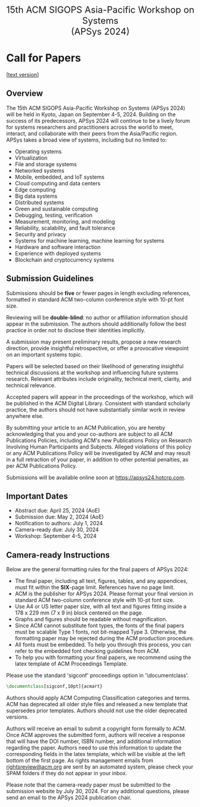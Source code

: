 ---
---
<p style="text-align: center; font-size: x-large;">
15th ACM SIGOPS Asia-Pacific Workshop on Systems<br>(APSys 2024)
</p>

# Call for Papers

[[text version](cfp.txt)]

## Overview

The 15th ACM SIGOPS Asia-Pacific Workshop on Systems (APSys 2024) will be held in Kyoto, Japan on September 4-5, 2024. Building on the success of its predecessors, APSys 2024 will continue to be a lively forum for systems researchers and practitioners across the world to meet, interact, and collaborate with their peers from the Asia/Pacific region. APSys takes a broad view of systems, including but no limited to:

- Operating systems
- Virtualization
- File and storage systems
- Networked systems
- Mobile, embedded, and IoT systems
- Cloud computing and data centers
- Edge computing
- Big data systems
- Distributed systems
- Green and sustainable computing
- Debugging, testing, verification
- Measurement, monitoring, and modeling
- Reliability, scalability, and fault tolerance
- Security and privacy
- Systems for machine learning, machine learning for systems
- Hardware and software interaction
- Experience with deployed systems
- Blockchain and cryptocurrency systems

## Submission Guidelines

Submissions should be **five** or fewer pages in length excluding references, formatted in standard ACM two-column conference style with 10-pt font size.

Reviewing will be **double-blind**: no author or affiliation information should appear in the submission. The authors should additionally follow the best practice in order not to disclose their identities implicitly.

A submission may present preliminary results, propose a new research direction, provide insightful retrospective, or offer a provocative viewpoint on an important systems topic.

Papers will be selected based on their likelihood of generating insightful technical discussions at the workshop and influencing future systems research. Relevant attributes include originality, technical merit, clarity, and technical relevance.

Accepted papers will appear in the proceedings of the workshop, which will be published in the ACM Digital Library. Consistent with standard scholarly practice, the authors should not have substantially similar work in review anywhere else.

By submitting your article to an ACM Publication, you are hereby acknowledging that you and your co-authors are subject to all ACM Publications Policies, including ACM's new Publications Policy on Research Involving Human Participants and Subjects. Alleged violations of this policy or any ACM Publications Policy will be investigated by ACM and may result in a full retraction of your paper, in addition to other potential penalties, as per ACM Publications Policy.

Submissions will be available online soon at https://apsys24.hotcrp.com.


## Important Dates

- Abstract due: April 25, 2024 (AoE)
- Submission due: May 2, 2024 (AoE)
- Notification to authors: July 1, 2024
- Camera-ready due: July 30, 2024
- Workshop: September 4-5, 2024

## Camera-ready Instructions

Below are the general formatting rules for the final papers of APSys 2024:

- The final paper, including all text, figures, tables, and any appendices, must fit within the **SIX**-page limit. References have no page limit.
- ACM is the publisher for APSys 2024. Please format your final version in standard ACM two-column conference style with 10-pt font size.
- Use A4 or US letter paper size, with all text and figures fitting inside a 178 x 229 mm (7 x 9 in) block centered on the page.
- Graphs and figures should be readable without magnification.
- Since ACM cannot substitute font types, the fonts of the final papers must be scalable Type 1 fonts, not bit-mapped Type 3. Otherwise, the formatting paper may be rejected during the ACM production procedure.
- All fonts must be embedded. To help you through this process, you can refer to the embedded font checking guidelines from ACM.
- To help you with formatting your final papers, we recommend using the latex template of ACM Proceedings Template.

Please use the standard 'sigconf' proceedings option in '\documentclass'.

<style>
.highlight pre {
    border: solid 1px;
    background-color: #ddd !important;
    font-size: 12pt;
}</style>

```latex
\documentclass[sigconf,10pt]{acmart}
```

Authors should apply ACM Computing Classification categories and terms.
ACM has deprecated all older style files and released a new template that supersedes prior templates. Authors should not use the older deprecated versions.


Authors will receive an email to submit a copyright form formally to ACM. Once ACM approves the submitted form, authors will receive a response that will have the DOI number, ISBN number, and additional information regarding the paper. Authors need to use this information to update the corresponding fields in the latex template, which will be visible at the left bottom of the first page. As rights management emails from rightsreview@acm.org are sent by an automated system, please check your SPAM folders if they do not appear in your inbox.

Please note that the camera-ready paper must be submitted to the submission website by July 30, 2024. For any additional questions, please send an email to the APSys 2024 publication chair.
